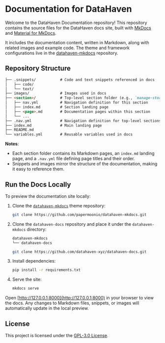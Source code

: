 # Documentation for DataHaven

Welcome to the DataHaven Documentation repository! This repository contains the source files for the DataHaven docs site, built with [MkDocs](https://www.mkdocs.org/) and [Material for MkDocs](https://squidfunk.github.io/mkdocs-material/).

It includes the documentation content, written in Markdown, along with related images and example code. The theme and framework configurations live in the [datahaven-mkdocs](https://github.com/papermoonio/datahaven-mkdocs) repository.

## Repository Structure

```markdown
├── .snippets/           # Code and text snippets referenced in docs
│   ├── code/            
│   └── text/     
├── images/              # Images used in docs
├── <section>/           # Top-level section folder (e.g., `manage-stored-data`,`provide-storage`)
│   ├── nav.yml          # Navigation definition for this section
│   ├── index.md         # Section landing page
│   ├── <page>.md        # Documentation pages within this section
│   └── ...                    
├── .nav.yml             # Navigation definition for top-level sections
├── index.md             # Main landing page
├── README.md
└── variables.yml        # Reusable variables used in docs
```

**Notes**:

- Each section folder contains its Markdown pages, an `index.md` landing page, and a `.nav.yml` file defining page titles and their order.
- Snippets and images mirror the structure of the documentation, making it easy to reference them.

## Run the Docs Locally

To preview the documentation site locally:

1. Clone the [`datahaven-mkdocs`](https://github.com/papermoonio/datahaven-mkdocs) theme repository:

    ```bash
    git clone https://github.com/papermoonio/datahaven-mkdocs.git
    ```

2. Clone the `datahaven-docs` repository and place it under the `datahaven-mkdocs` directory:

    ```markdown
    datahaven-mkdocs
    └── datahaven-docs
    ```

    ```bash
    git clone https://github.com/datahaven-xyz/datahaven-docs.git
    ```

3. Install dependencies:

    ```bash
    pip install -r requirements.txt
    ```

4. Serve the site:

    ```bash
    mkdocs serve
    ```

Open [http://127.0.0.1:8000](http://127.0.0.1:8000) in your browser to view the docs. Any changes to Markdown files, snippets, or images will automatically update in the local preview.

## License

This project is licensed under the [GPL-3.0 License](LICENSE).